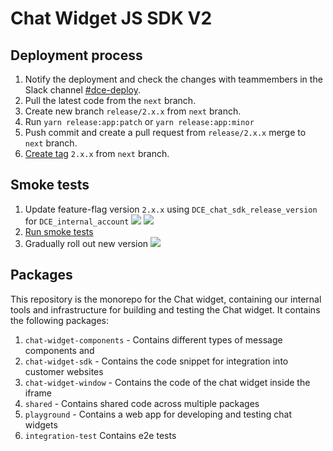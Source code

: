 # Chat Widget JS SDK V2

## Deployment process

1. Notify the deployment and check the changes with teammembers in the Slack channel [#dce-deploy](https://talkdeskchina.slack.com/archives/C03A9QXV70F).
2. Pull the latest code from the `next` branch.
3. Create new branch `release/2.x.x` from `next` branch.
4. Run `yarn release:app:patch` or `yarn release:app:minor`
5. Push commit and create a pull request from `release/2.x.x` merge to `next` branch.
6. [Create tag](https://github.com/Talkdesk/webchat-sdk-ui/releases/new) `2.x.x` from `next` branch.

## Smoke tests

1. Update feature-flag version `2.x.x` using `DCE_chat_sdk_release_version` for `DCE_internal_account`
   ![](./docs/assets/add-new-version.png) ![](./docs/assets/enable-new-version.png)
2. [Run smoke tests](https://kci.talkdeskapp.com/job/talkdesk/job/dce-smoketests/job/smoke-widgetv2-prd/)
3. Gradually roll out new version
   ![](./docs/assets/gradually-roll-out-new-version.png)

## Packages

This repository is the monorepo for the Chat widget, containing our internal tools and infrastructure for building and testing the Chat widget. It contains the following packages:

1. `chat-widget-components` - Contains different types of message components and 
2. `chat-widget-sdk` - Contains the code snippet for integration into customer websites
3. `chat-widget-window` - Contains the code of the chat widget inside the iframe
4. `shared` - Contains shared code across multiple packages
5. `playground` - Contains a web app for developing and testing chat widgets
6. `integration-test` Contains e2e tests
